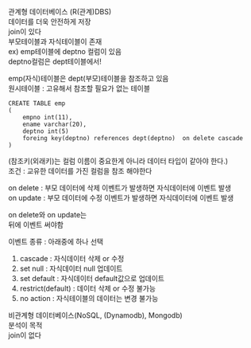관계형 데이터베이스 (R(관계)DBS)  
데이터를 더욱 안전하게 저장  
join이 있다  
부모테이블과 자식테이블이 존재  
ex) emp테이블에 deptno 컬럼이 있음  
deptno컬럼은 dept테이블에서!  

emp(자식)테이블은 dept(부모)테이블을 참조하고 있음  
원시테이블 : 고유해서 참조할 필요가 없는 테이블  

    CREATE TABLE emp
    (
        empno int(11),  
        ename varchar(20),  
        deptno int(5)  
        foreing key(deptno) references dept(deptno)  on delete cascade
    )
(참조키(외래키)는 컬럼 이름이 중요한게 아니라 데이터 타입이 같아야 한다.)  
조건 : 교유한 데이터를 가진 컬럼을 참조 해야한다  

on delete : 부모 데이터에 삭제 이벤트가 발생하면 자식데이터에 이벤트 발생  
on update : 부모 데이터에 수정 이벤트가 발생하면 자식데이터에 이벤트 발생  

on delete와 on update는  
뒤에 이벤트 써야함

이벤트 종류 : 아래중에 하나 선택
1. cascade : 자식데이터 삭제 or 수정
2. set null : 자식데이터 null 업데이트
3. set default : 자식데이터 default값으로 업데이트
4. restrict(default) : 데이터 삭제 or 수정 불가능
5. no action : 자식테이블의 데이터는 변경 불가능

비관계형 데이터베이스(NoSQL, (Dynamodb), Mongodb)  
분석이 목적  
join이 없다


